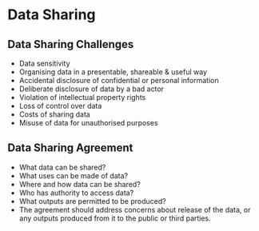 # Data Sharing

## Data Sharing Challenges

- Data sensitivity
- Organising data in a presentable, shareable & useful way
- Accidental disclosure of confidential or personal information
- Deliberate disclosure of data by a bad actor
- Violation of intellectual property rights
- Loss of control over data
- Costs of sharing data
- Misuse of data for unauthorised purposes

## Data Sharing Agreement

- What data can be shared?
- What uses can be made of data?
- Where and how data can be shared?
- Who has authority to access data?
- What outputs are permitted to be produced?
- The agreement should address concerns about release of the data, or any outputs produced from it to the public or third parties.
